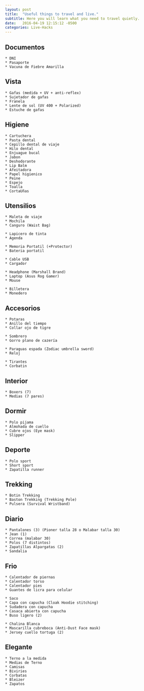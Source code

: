 ```yaml
---
layout: post
title:  "Useful things to travel and live."
subtitle: Here you will learn what you need to travel quietly.
date:   2016-04-19 12:15:12 -0500
categories: Live-Hacks
---
```


## Documentos

    * DNI  
    * Pasaporte  
    * Vacuna de Fiebre Amarilla  

## Vista

    * Gafas (medida + UV + anti-reflex)  
    * Sujetador de gafas  
    * Franela  
    * Lente de sol (UV 400 + Polarized)  
    * Estuche de gafas  

## Higiene

    * Cartuchera  
    * Pasta dental  
    * Cepillo dental de viaje  
    * Hilo dental  
    * Enjuague bucal  
    * Jabon  
    * Deshodorante  
    * Lip Balm  
    * Afeitadora  
    * Papel higienico  
    * Peine  
    * Espejo  
    * Toalla  
    * CortaUñas  

## Utensilios

    * Maleta de viaje  
    * Mochila  
    * Canguro (Waist Bag)  

    * Lapicero de tinta  
    * Agenda  

    * Memoria Portatil (+Protector)  
    * Bateria portatil  
    
    * Cable USB  
    * Cargador  

    * Headphone (Marshall Brand)  
    * Laptop (Asus Rog Gamer)  
    * Mouse  
    
    * Billetera  
    * Monedero  

## Accesorios

    * Potaras  
    * Anillo del tiempo  
    * Collar ojo de tigre  

    * Sombrero  
    * Gorro plano de cazería  

    * Paraguas espada (Zodiac umbrella sword)  
    * Reloj  

    * Tirantes  
    * Corbatin  

## Interior

    * Boxers (7)  
    * Medias (7 pares)  

## Dormir

    * Polo pijama  
    * Almohada de cuello  
    * Cubre ojos (Eye mask)  
    * Slipper  

## Deporte

    * Polo sport  
    * Short sport  
    * Zapatilla runner  

## Trekking

    * Botin Trekking  
    * Baston Trekking (Trekking Pole)  
    * Pulsera (Survival Wristband)  

## Diario

    * Pantalones (3) (Pioner talla 28 o Malabar talla 30)  
    * Jean (1)  
    * Correa (malabar 30)  
    * Polos (7 distintos)  
    * Zapatillas Alpargatas (2)  
    * Sandalia  

## Frio

    * Calentador de piernas  
    * Calentador torso  
    * Calentador pies  
    * Guantes de licra para celular  

    * Saco  
    * Capa con capucha (Cloak Hoodie stitching)  
    * Sudadera con capucha  
    * Casaca abierta con capucha  
    * Buso ligero (2)  

    * Chalina Blanca  
    * Mascarilla cubreboca (Anti-Dust Face mask)  
    * Jersey cuello tortuga (2)  

## Elegante

    * Terno a la medida  
    * Medias de Terno  
    * Camisas  
    * Biviries  
    * Corbatas  
    * Bleizer  
    * Zapatos  
